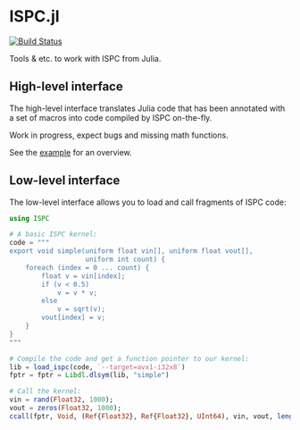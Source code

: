 # ISPC.jl

[![Build Status](https://travis-ci.org/damiendr/ISPC.jl.svg?branch=master)](https://travis-ci.org/damiendr/ISPC.jl)

Tools & etc. to work with ISPC from Julia.

## High-level interface

The high-level interface translates Julia code that has been annotated with
a set of macros into code compiled by ISPC on-the-fly.

Work in progress, expect bugs and missing math functions.

See the [example](https://github.com/damiendr/ISPC.jl/blob/master/examples/ISPC-mandelbrot.ipynb) for an overview.

## Low-level interface

The low-level interface allows you to load and call fragments of ISPC code:

```julia
using ISPC

# A basic ISPC kernel:
code = """
export void simple(uniform float vin[], uniform float vout[],
                   uniform int count) {
    foreach (index = 0 ... count) {
        float v = vin[index];
        if (v < 0.5)
            v = v * v;
        else
            v = sqrt(v);
        vout[index] = v;
    }
}
"""

# Compile the code and get a function pointer to our kernel:
lib = load_ispc(code, `--target=avx1-i32x8`)
fptr = fptr = Libdl.dlsym(lib, "simple")

# Call the kernel:
vin = rand(Float32, 1000);
vout = zeros(Float32, 1000);
ccall(fptr, Void, (Ref{Float32}, Ref{Float32}, UInt64), vin, vout, length(vout))
```